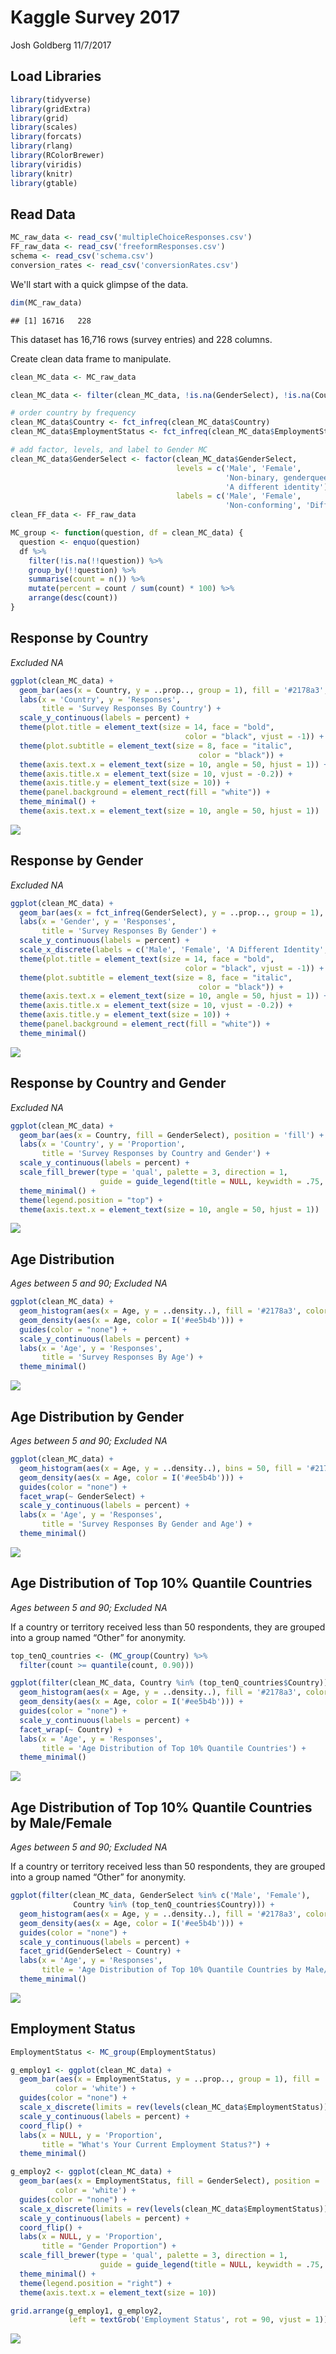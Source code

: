 Kaggle Survey 2017
================
Josh Goldberg
11/7/2017

Load Libraries
--------------

``` r
library(tidyverse)
library(gridExtra)
library(grid)
library(scales)
library(forcats)
library(rlang)
library(RColorBrewer)
library(viridis)
library(knitr)
library(gtable)
```

Read Data
---------

``` r
MC_raw_data <- read_csv('multipleChoiceResponses.csv')
FF_raw_data <- read_csv('freeformResponses.csv')
schema <- read_csv('schema.csv')
conversion_rates <- read_csv('conversionRates.csv')
```

We'll start with a quick glimpse of the data.

``` r
dim(MC_raw_data)
```

    ## [1] 16716   228

This dataset has 16,716 rows (survey entries) and 228 columns.

Create clean data frame to manipulate.

``` r
clean_MC_data <- MC_raw_data

clean_MC_data <- filter(clean_MC_data, !is.na(GenderSelect), !is.na(Country), !is.na(Age), !is.na(EmploymentStatus), Age > 5 & Age < 90)

# order country by frequency
clean_MC_data$Country <- fct_infreq(clean_MC_data$Country)
clean_MC_data$EmploymentStatus <- fct_infreq(clean_MC_data$EmploymentStatus)

# add factor, levels, and label to Gender MC
clean_MC_data$GenderSelect <- factor(clean_MC_data$GenderSelect, 
                                     levels = c('Male', 'Female', 
                                                'Non-binary, genderqueer, or gender non-conforming', 
                                                'A different identity'),
                                     labels = c('Male', 'Female', 
                                                'Non-conforming', 'Different Identity'))
clean_FF_data <- FF_raw_data
```

``` r
MC_group <- function(question, df = clean_MC_data) {
  question <- enquo(question)
  df %>% 
    filter(!is.na(!!question)) %>%
    group_by(!!question) %>% 
    summarise(count = n()) %>% 
    mutate(percent = count / sum(count) * 100) %>% 
    arrange(desc(count))
}
```

Response by Country
-------------------

*Excluded NA*

``` r
ggplot(clean_MC_data) +
  geom_bar(aes(x = Country, y = ..prop.., group = 1), fill = '#2178a3', color = 'white') +
  labs(x = 'Country', y = 'Responses',
       title = 'Survey Responses By Country') +
  scale_y_continuous(labels = percent) +
  theme(plot.title = element_text(size = 14, face = "bold",
                                       color = "black", vjust = -1)) +
  theme(plot.subtitle = element_text(size = 8, face = "italic",
                                          color = "black")) +
  theme(axis.text.x = element_text(size = 10, angle = 50, hjust = 1)) +
  theme(axis.title.x = element_text(size = 10, vjust = -0.2)) +
  theme(axis.title.y = element_text(size = 10)) +
  theme(panel.background = element_rect(fill = "white")) +
  theme_minimal() +
  theme(axis.text.x = element_text(size = 10, angle = 50, hjust = 1))
```

![](Figs/Country-1.png)

Response by Gender
------------------

*Excluded NA*

``` r
ggplot(clean_MC_data) +
  geom_bar(aes(x = fct_infreq(GenderSelect), y = ..prop.., group = 1), fill = '#2178a3', color = 'white') +
  labs(x = 'Gender', y = 'Responses',
       title = 'Survey Responses By Gender') +
  scale_y_continuous(labels = percent) +
  scale_x_discrete(labels = c('Male', 'Female', 'A Different Identity', 'Non-conforming')) +
  theme(plot.title = element_text(size = 14, face = "bold",
                                       color = "black", vjust = -1)) +
  theme(plot.subtitle = element_text(size = 8, face = "italic",
                                          color = "black")) +
  theme(axis.text.x = element_text(size = 10, angle = 50, hjust = 1)) +
  theme(axis.title.x = element_text(size = 10, vjust = -0.2)) +
  theme(axis.title.y = element_text(size = 10)) +
  theme(panel.background = element_rect(fill = "white")) +
  theme_minimal() 
```

![](Figs/Gender-1.png)

Response by Country and Gender
------------------------------

*Excluded NA*

``` r
ggplot(clean_MC_data) +
  geom_bar(aes(x = Country, fill = GenderSelect), position = 'fill') +
  labs(x = 'Country', y = 'Proportion',
       title = 'Survey Responses by Country and Gender') +
  scale_y_continuous(labels = percent) +
  scale_fill_brewer(type = 'qual', palette = 3, direction = 1,
                    guide = guide_legend(title = NULL, keywidth = .75, keyheight = .75), name = 'Gender') +
  theme_minimal() +
  theme(legend.position = "top") +
  theme(axis.text.x = element_text(size = 10, angle = 50, hjust = 1))
```

![](Figs/Country%20and%20Gender-1.png)

Age Distribution
----------------

*Ages between 5 and 90; Excluded NA*

``` r
ggplot(clean_MC_data) +
  geom_histogram(aes(x = Age, y = ..density..), fill = '#2178a3', color = 'white') +
  geom_density(aes(x = Age, color = I('#ee5b4b'))) +
  guides(color = "none") +
  scale_y_continuous(labels = percent) +
  labs(x = 'Age', y = 'Responses',
       title = 'Survey Responses By Age') +
  theme_minimal()
```

![](Figs/Age-1.png)

Age Distribution by Gender
--------------------------

*Ages between 5 and 90; Excluded NA*

``` r
ggplot(clean_MC_data) +
  geom_histogram(aes(x = Age, y = ..density..), bins = 50, fill = '#2178a3', color = 'white') +
  geom_density(aes(x = Age, color = I('#ee5b4b'))) +
  guides(color = "none") +
  facet_wrap(~ GenderSelect) +
  scale_y_continuous(labels = percent) +
  labs(x = 'Age', y = 'Responses',
       title = 'Survey Responses By Gender and Age') +
  theme_minimal()
```

![](Figs/Age%20Facet-1.png)

Age Distribution of Top 10% Quantile Countries
----------------------------------------------

*Ages between 5 and 90; Excluded NA*

If a country or territory received less than 50 respondents, they are grouped into a group named “Other” for anonymity.

``` r
top_tenQ_countries <- (MC_group(Country) %>%
  filter(count >= quantile(count, 0.90)))

ggplot(filter(clean_MC_data, Country %in% (top_tenQ_countries$Country))) +
  geom_histogram(aes(x = Age, y = ..density..), fill = '#2178a3', color = 'white') +
  geom_density(aes(x = Age, color = I('#ee5b4b'))) +
  guides(color = "none") +
  scale_y_continuous(labels = percent) +
  facet_wrap(~ Country) +
  labs(x = 'Age', y = 'Responses',
       title = 'Age Distribution of Top 10% Quantile Countries') +
  theme_minimal()
```

![](Figs/Age%20Distribution%20of%20Top%20Quantile%20Countries-1.png)

Age Distribution of Top 10% Quantile Countries by Male/Female
-------------------------------------------------------------

*Ages between 5 and 90; Excluded NA*

If a country or territory received less than 50 respondents, they are grouped into a group named “Other” for anonymity.

``` r
ggplot(filter(clean_MC_data, GenderSelect %in% c('Male', 'Female'),
              Country %in% (top_tenQ_countries$Country))) +
  geom_histogram(aes(x = Age, y = ..density..), fill = '#2178a3', color = 'white') +
  geom_density(aes(x = Age, color = I('#ee5b4b'))) +
  guides(color = "none") +
  scale_y_continuous(labels = percent) +
  facet_grid(GenderSelect ~ Country) +
  labs(x = 'Age', y = 'Responses',
       title = 'Age Distribution of Top 10% Quantile Countries by Male/Female') +
  theme_minimal()
```

![](Figs/Age%20Distribution%20of%20Top%20Quantile%20Countries%20By%20Male/Female-1.png)

Employment Status
-----------------

``` r
EmploymentStatus <- MC_group(EmploymentStatus)

g_employ1 <- ggplot(clean_MC_data) +
  geom_bar(aes(x = EmploymentStatus, y = ..prop.., group = 1), fill = '#2178a3', 
          color = 'white') +
  guides(color = "none") +
  scale_x_discrete(limits = rev(levels(clean_MC_data$EmploymentStatus))) +
  scale_y_continuous(labels = percent) +
  coord_flip() +
  labs(x = NULL, y = 'Proportion',
       title = "What's Your Current Employment Status?") +
  theme_minimal()

g_employ2 <- ggplot(clean_MC_data) +
  geom_bar(aes(x = EmploymentStatus, fill = GenderSelect), position = 'fill', 
          color = 'white') +
  guides(color = "none") +
  scale_x_discrete(limits = rev(levels(clean_MC_data$EmploymentStatus))) +
  scale_y_continuous(labels = percent) +
  coord_flip() +
  labs(x = NULL, y = 'Proportion',
       title = "Gender Proportion") +
  scale_fill_brewer(type = 'qual', palette = 3, direction = 1,
                    guide = guide_legend(title = NULL, keywidth = .75, keyheight = .75), name = 'Gender') +
  theme_minimal() +
  theme(legend.position = "right") +
  theme(axis.text.x = element_text(size = 10))

grid.arrange(g_employ1, g_employ2,
             left = textGrob('Employment Status', rot = 90, vjust = 1))
```

![](Figs/Employment%20Grid-1.png)
